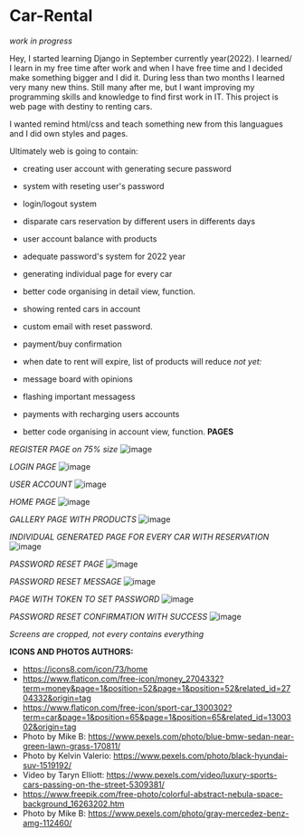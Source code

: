 # Car-Rental

*work in progress*

Hey, I started learning Django in September currently year(2022). I learned/ I learn in my free time after work and when I have free time and I decided make something bigger and I did it. During less than two months I learned very many new thins. Still many after me, but I want improving
my programming skills and knowledge to find first work in IT. This project is web page with destiny to renting cars.

I wanted remind html/css and teach something new from this languagues and I did own styles and pages.

Ultimately web is going to contain:
- creating user account with generating secure password
- system with reseting user's password 
- login/logout system
- disparate cars reservation by different users in differents days
- user account balance with products
- adequate password's system for 2022 year
- generating individual page for every car
- better code organising in detail view, function.
- showing rented cars in account
- custom email with reset password.
- payment/buy confirmation
- when date to rent will expire, list of products will reduce
*not yet:*

- message board with opinions
- flashing important messagess
- payments with recharging users accounts
- better code organising in account view, function.
**PAGES**


*REGISTER PAGE on 75% size*
![image](https://user-images.githubusercontent.com/97913106/194759532-91fe2bcd-1b5d-420a-a6ee-a2eff64a1fb7.png)


*LOGIN PAGE*
![image](https://user-images.githubusercontent.com/97913106/194759546-3efdea5f-baa0-44a3-997a-b1983d46ef1b.png)


*USER ACCOUNT*
![image](https://user-images.githubusercontent.com/97913106/194759555-36fc7ac1-d2f8-4aa6-a50a-702e602c945b.png)


*HOME PAGE*
![image](https://user-images.githubusercontent.com/97913106/194759565-7a5b14c9-acd4-40ef-80bb-dd62b86ed63d.png)


*GALLERY PAGE WITH PRODUCTS*
![image](https://user-images.githubusercontent.com/97913106/194759586-7ecfb4bb-9468-4361-8d76-e7506a34b741.png)


*INDIVIDUAL GENERATED PAGE FOR EVERY CAR WITH RESERVATION*
![image](https://user-images.githubusercontent.com/97913106/194759596-d43e79d9-2482-43cd-8629-b537cdafb968.png)


*PASSWORD RESET PAGE*
![image](https://user-images.githubusercontent.com/97913106/194759614-c085d4bf-6fcc-4ce1-8d5f-b18374f32377.png)


*PASSWORD RESET MESSAGE*
![image](https://user-images.githubusercontent.com/97913106/194759638-3ac04185-672e-467b-821b-40c376f034a5.png)


*PAGE WITH TOKEN TO SET PASSWORD*
![image](https://user-images.githubusercontent.com/97913106/194759670-90fdd2fd-aaf8-43d7-a032-2681a0904951.png)


*PASSWORD RESET CONFIRMATION WITH SUCCESS*
![image](https://user-images.githubusercontent.com/97913106/194759689-2e92bb46-8b85-468d-958a-038bd208fd6e.png)


*Screens are cropped, not every contains everything*







**ICONS AND PHOTOS AUTHORS:**
- https://icons8.com/icon/73/home
- https://www.flaticon.com/free-icon/money_2704332?term=money&page=1&position=52&page=1&position=52&related_id=2704332&origin=tag
- https://www.flaticon.com/free-icon/sport-car_1300302?term=car&page=1&position=65&page=1&position=65&related_id=1300302&origin=tag
- Photo by Mike B: https://www.pexels.com/photo/blue-bmw-sedan-near-green-lawn-grass-170811/
- Photo by Kelvin Valerio: https://www.pexels.com/photo/black-hyundai-suv-1519192/
- Video by Taryn Elliott: https://www.pexels.com/video/luxury-sports-cars-passing-on-the-street-5309381/
- https://www.freepik.com/free-photo/colorful-abstract-nebula-space-background_16263202.htm
- Photo by Mike B: https://www.pexels.com/photo/gray-mercedez-benz-amg-112460/
